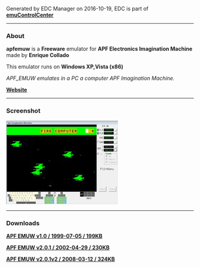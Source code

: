 Generated by EDC Manager on 2016-10-19, EDC is part of [**emuControlCenter**](https://github.com/PhoenixInteractiveNL/emuControlCenter/wiki)
***
### About
**apfemuw** is a **Freeware** emulator for **APF Electronics Imagination Machine** made by **Enrique Collado**

This emulator runs on **Windows XP,Vista (x86)**

_APF_EMUW emulates in a PC a computer APF Imagination Machine._

[**Website**](http://www.nausicaa.net/~lgreenf/apfpage.htm)
***
### Screenshot
![](https://raw.githubusercontent.com/PhoenixInteractiveNL/edc-masterhook/master/downloadhooks/apfemuw/apfemuw_screen.jpg)
***
### Downloads
[**APF EMUW v1.0 / 1999-07-05 / 199KB**](https://github.com/PhoenixInteractiveNL/edc-repo0001/raw/master/apfemuw/1.0.7z)

[**APF EMUW v2.0.1 / 2002-04-29 / 230KB**](https://github.com/PhoenixInteractiveNL/edc-repo0001/raw/master/apfemuw/2.0.1.7z)

[**APF EMUW v2.0.1v2 / 2008-03-12 / 324KB**](https://github.com/PhoenixInteractiveNL/edc-repo0001/raw/master/apfemuw/2.0.1v2.7z)

